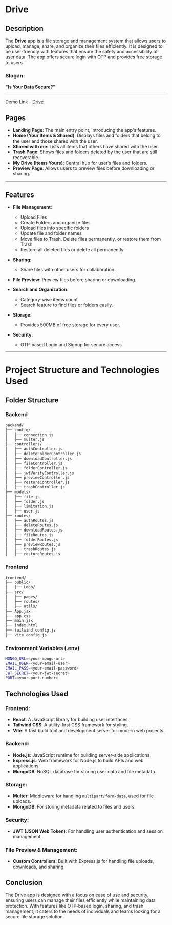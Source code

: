 # Drive

## Description
The **Drive** app is a file storage and management system that allows users to upload, manage, share, and organize their files efficiently. It is designed to be user-friendly with features that ensure the safety and accessibility of user data. The app offers secure login with OTP and provides free storage to users.

### Slogan:
**"Is Your Data Secure?"**

---
Demo Link - [Drive](https://drive-clone-frontend.vercel.app/) 

## Pages

- **Landing Page**: The main entry point, introducing the app's features.
- **Home (Your Items & Shared)**: Displays files and folders that belong to the user and those shared with the user.
- **Shared with me**: Lists all items that others have shared with the user.
- **Trash Page**: Shows files and folders deleted by the user that are still recoverable.
- **My Drive (Items Yours)**: Central hub for user’s files and folders.
- **Preview Page**: Allows users to preview files before downloading or sharing.

---

## Features

- **File Management**:
  - Upload Files
  - Create Folders and organize files
  - Upload files into specific folders
  - Update file and folder names
  - Move files to Trash, Delete files permanently, or restore them from Trash
  - Restore all deleted files or delete all permanently
  
- **Sharing**:
  - Share files with other users for collaboration.

- **File Preview**: Preview files before sharing or downloading.
  
- **Search and Organization**:
  - Category-wise items count
  - Search feature to find files or folders easily.

- **Storage**:
  - Provides 500MB of free storage for every user.
  
- **Security**:
  - OTP-based Login and Signup for secure access.

---


# Project Structure and Technologies Used

## Folder Structure

### Backend
```bash
backend/
├── config/
│   ├── connection.js
│   ├── multer.js
├── controllers/
│   ├── authController.js
│   ├── deleteFolderController.js
│   ├── downloadController.js
│   ├── fileController.js
│   ├── folderController.js
│   ├── jwtVerifyController.js
│   ├── previewController.js
│   ├── restoreController.js
│   ├── trashController.js
├── models/
│   ├── file.js
│   ├── folder.js
│   ├── limitation.js
│   ├── user.js
├── routes/
│   ├── authRoutes.js
│   ├── deleteRoutes.js
│   ├── downloadRoutes.js
│   ├── fileRoutes.js
│   ├── folderRoutes.js
│   ├── previewRoutes.js
│   ├── trashRoutes.js
│   ├── restoreRoutes.js
```

### Frontend
```bash
frontend/
├── public/
│   ├── Logo/
├── src/
│   ├── pages/
│   ├── routes/
│   ├── utils/
├── App.jsx
├── app.css
├── main.jsx
├── index.html
├── tailwind.config.js
├── vite.config.js
```

### Environment Variables (.env)
```bash
MONGO_URL=<your-mongo-url>
EMAIL_USER=<your-email-user>
EMAIL_PASS=<your-email-password>
JWT_SECRET=<your-jwt-secret>
PORT=<your-port-number>
```

## Technologies Used

### Frontend:
- **React**: A JavaScript library for building user interfaces.
- **Tailwind CSS**: A utility-first CSS framework for styling.
- **Vite**: A fast build tool and development server for modern web projects.

### Backend:
- **Node.js**: JavaScript runtime for building server-side applications.
- **Express.js**: Web framework for Node.js to build APIs and web applications.
- **MongoDB**: NoSQL database for storing user data and file metadata.

### Storage:
- **Multer**: Middleware for handling `multipart/form-data`, used for file uploads.
- **MongoDB**: For storing metadata related to files and users.

### Security:
- **JWT (JSON Web Token)**: For handling user authentication and session management.

### File Preview & Management:
- **Custom Controllers**: Built with Express.js for handling file uploads, downloads, and sharing.


## Conclusion
The Drive app is designed with a focus on ease of use and security, ensuring users can manage their files efficiently while maintaining data protection. With features like OTP-based login, sharing, and trash management, it caters to the needs of individuals and teams looking for a secure file storage solution.
